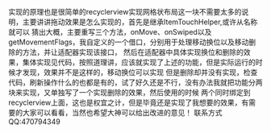 实现的原理也是很简单的recyclerview实现网格状布局这一块不需要太多的说明，主要讲讲拖动效果是怎么实现的，首先是继承ItemTouchHelper,或许从名称就可以
猜出大概，主要重写三个方法，onMove、onSwiped以及getMovementFlags，我自定义的一个借口，分别用于处理移动换位以及移动删除的方法，并让适配器实现该接口，
然后在适配器中具体实现换位和删除的效果，集体实现见代码，按照道理讲，应该就实现了上述的功能，但是实际运行的时候才发现，效果并不是这样的，移动换位可以实现
但是删除却并没有实现，检查代码，刷新操作什么的也都是有的，试了好久还是不行，没有办法我就把功能分两块来实现，又单独写了一个实现删除的效果，然后使用的时候
两个同时绑定到recyclerview上面，这也是权宜之计，但是毕竟还是实现了我想要的效果，有需要的大家可以看看，当然也希望大神可以给出改进的意见！
联系方式QQ:470794349
